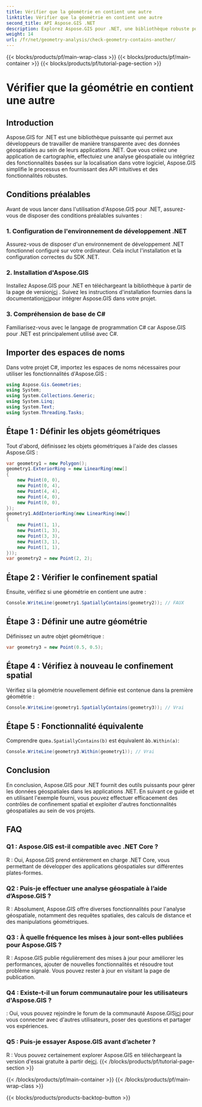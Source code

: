 ```yaml
---
title: Vérifier que la géométrie en contient une autre
linktitle: Vérifier que la géométrie en contient une autre
second_title: API Aspose.GIS .NET
description: Explorez Aspose.GIS pour .NET, une bibliothèque robuste pour une intégration transparente des données géospatiales dans vos applications .NET.
weight: 14
url: /fr/net/geometry-analysis/check-geometry-contains-another/
---
```


{{< blocks/products/pf/main-wrap-class >}}
{{< blocks/products/pf/main-container >}}
{{< blocks/products/pf/tutorial-page-section >}}

# Vérifier que la géométrie en contient une autre

## Introduction
Aspose.GIS for .NET est une bibliothèque puissante qui permet aux développeurs de travailler de manière transparente avec des données géospatiales au sein de leurs applications .NET. Que vous créiez une application de cartographie, effectuiez une analyse géospatiale ou intégriez des fonctionnalités basées sur la localisation dans votre logiciel, Aspose.GIS simplifie le processus en fournissant des API intuitives et des fonctionnalités robustes.
## Conditions préalables
Avant de vous lancer dans l'utilisation d'Aspose.GIS pour .NET, assurez-vous de disposer des conditions préalables suivantes :
### 1. Configuration de l'environnement de développement .NET
Assurez-vous de disposer d'un environnement de développement .NET fonctionnel configuré sur votre ordinateur. Cela inclut l'installation et la configuration correctes du SDK .NET.
### 2. Installation d'Aspose.GIS
 Installez Aspose.GIS pour .NET en téléchargeant la bibliothèque à partir de la page de version[ici](https://releases.aspose.com/gis/net/) . Suivez les instructions d'installation fournies dans la documentation[ici](https://reference.aspose.com/gis/net/)pour intégrer Aspose.GIS dans votre projet.
### 3. Compréhension de base de C#
Familiarisez-vous avec le langage de programmation C# car Aspose.GIS pour .NET est principalement utilisé avec C#.

## Importer des espaces de noms
Dans votre projet C#, importez les espaces de noms nécessaires pour utiliser les fonctionnalités d'Aspose.GIS :
```csharp
using Aspose.Gis.Geometries;
using System;
using System.Collections.Generic;
using System.Linq;
using System.Text;
using System.Threading.Tasks;
```

## Étape 1 : Définir les objets géométriques
Tout d'abord, définissez les objets géométriques à l'aide des classes Aspose.GIS :
```csharp
var geometry1 = new Polygon();
geometry1.ExteriorRing = new LinearRing(new[]
{
    new Point(0, 0),
    new Point(0, 4),
    new Point(4, 4),
    new Point(4, 0),
    new Point(0, 0),
});
geometry1.AddInteriorRing(new LinearRing(new[]
{
    new Point(1, 1),
    new Point(1, 3),
    new Point(3, 3),
    new Point(3, 1),
    new Point(1, 1),
}));
var geometry2 = new Point(2, 2);
```
## Étape 2 : Vérifier le confinement spatial
Ensuite, vérifiez si une géométrie en contient une autre :
```csharp
Console.WriteLine(geometry1.SpatiallyContains(geometry2)); // FAUX
```
## Étape 3 : Définir une autre géométrie
Définissez un autre objet géométrique :
```csharp
var geometry3 = new Point(0.5, 0.5);
```
## Étape 4 : Vérifiez à nouveau le confinement spatial
Vérifiez si la géométrie nouvellement définie est contenue dans la première géométrie :
```csharp
Console.WriteLine(geometry1.SpatiallyContains(geometry3)); // Vrai
```
## Étape 5 : Fonctionnalité équivalente
 Comprendre que`a.SpatiallyContains(b)` est équivalent à`b.Within(a)`:
```csharp
Console.WriteLine(geometry3.Within(geometry1)); // Vrai
```

## Conclusion
En conclusion, Aspose.GIS pour .NET fournit des outils puissants pour gérer les données géospatiales dans les applications .NET. En suivant ce guide et en utilisant l'exemple fourni, vous pouvez effectuer efficacement des contrôles de confinement spatial et exploiter d'autres fonctionnalités géospatiales au sein de vos projets.
## FAQ
### Q1 : Aspose.GIS est-il compatible avec .NET Core ?
R : Oui, Aspose.GIS prend entièrement en charge .NET Core, vous permettant de développer des applications géospatiales sur différentes plates-formes.
### Q2 : Puis-je effectuer une analyse géospatiale à l’aide d’Aspose.GIS ?
R : Absolument, Aspose.GIS offre diverses fonctionnalités pour l'analyse géospatiale, notamment des requêtes spatiales, des calculs de distance et des manipulations géométriques.
### Q3 : À quelle fréquence les mises à jour sont-elles publiées pour Aspose.GIS ?
R : Aspose.GIS publie régulièrement des mises à jour pour améliorer les performances, ajouter de nouvelles fonctionnalités et résoudre tout problème signalé. Vous pouvez rester à jour en visitant la page de publication.
### Q4 : Existe-t-il un forum communautaire pour les utilisateurs d'Aspose.GIS ?
 : Oui, vous pouvez rejoindre le forum de la communauté Aspose.GIS[ici](https://forum.aspose.com/c/gis/33) pour vous connecter avec d'autres utilisateurs, poser des questions et partager vos expériences.
### Q5 : Puis-je essayer Aspose.GIS avant d’acheter ?
 R : Vous pouvez certainement explorer Aspose.GIS en téléchargeant la version d'essai gratuite à partir de[ici](https://releases.aspose.com/).
{{< /blocks/products/pf/tutorial-page-section >}}

{{< /blocks/products/pf/main-container >}}
{{< /blocks/products/pf/main-wrap-class >}}

{{< blocks/products/products-backtop-button >}}
